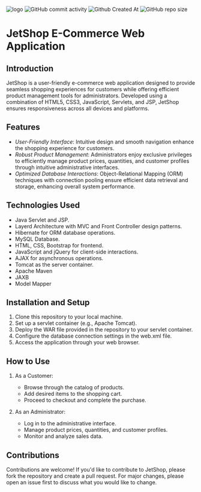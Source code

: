 ![logo](https://github.com/Omar-Ashraf9/JetShop/assets/44038598/16ed07d9-6542-466a-8229-26e62339782f)
![GitHub commit activity](https://img.shields.io/github/commit-activity/m/Omar-Ashraf9/JetShop?style=for-the-badge)
![Github Created At](https://img.shields.io/github/created-at/Omar-Ashraf9/JetShop?style=for-the-badge)
![GitHub repo size](https://img.shields.io/github/repo-size/Omar-Ashraf9/JetShop?style=for-the-badge)



# JetShop E-Commerce Web Application

## Introduction
JetShop is a user-friendly e-commerce web application designed to provide seamless shopping experiences for customers while offering efficient product management tools for administrators. Developed using a combination of HTML5, CSS3, JavaScript, Servlets, and JSP, JetShop ensures responsiveness across all devices and platforms.

## Features
- *User-Friendly Interface*: Intuitive design and smooth navigation enhance the shopping experience for customers.
- *Robust Product Management*: Administrators enjoy exclusive privileges to efficiently manage product prices, quantities, and customer profiles through intuitive administrative interfaces.
- *Optimized Database Interactions*: Object-Relational Mapping (ORM) techniques with connection pooling ensure efficient data retrieval and storage, enhancing overall system performance.

## Technologies Used
- Java Servlet and JSP.
- Layerd Architecture with MVC and Front Controller design patterns.
- Hibernate for ORM database operations.
- MySQL Database.
- HTML, CSS, Bootstrap for frontend.
- JavaScript and jQuery for client-side interactions.
- AJAX for asynchronous operations.
- Tomcat as the server container.
- Apache Maven
- JAXB
- Model Mapper

## Installation and Setup
1. Clone this repository to your local machine.
2. Set up a servlet container (e.g., Apache Tomcat).
3. Deploy the WAR file provided in the repository to your servlet container.
4. Configure the database connection settings in the web.xml file.
5. Access the application through your web browser.

## How to Use
1. As a Customer:
   - Browse through the catalog of products.
   - Add desired items to the shopping cart.
   - Proceed to checkout and complete the purchase.

2. As an Administrator:
   - Log in to the administrative interface.
   - Manage product prices, quantities, and customer profiles.
   - Monitor and analyze sales data.

## Contributions
Contributions are welcome! If you'd like to contribute to JetShop, please fork the repository and create a pull request. For major changes, please open an issue first to discuss what you would like to change.
